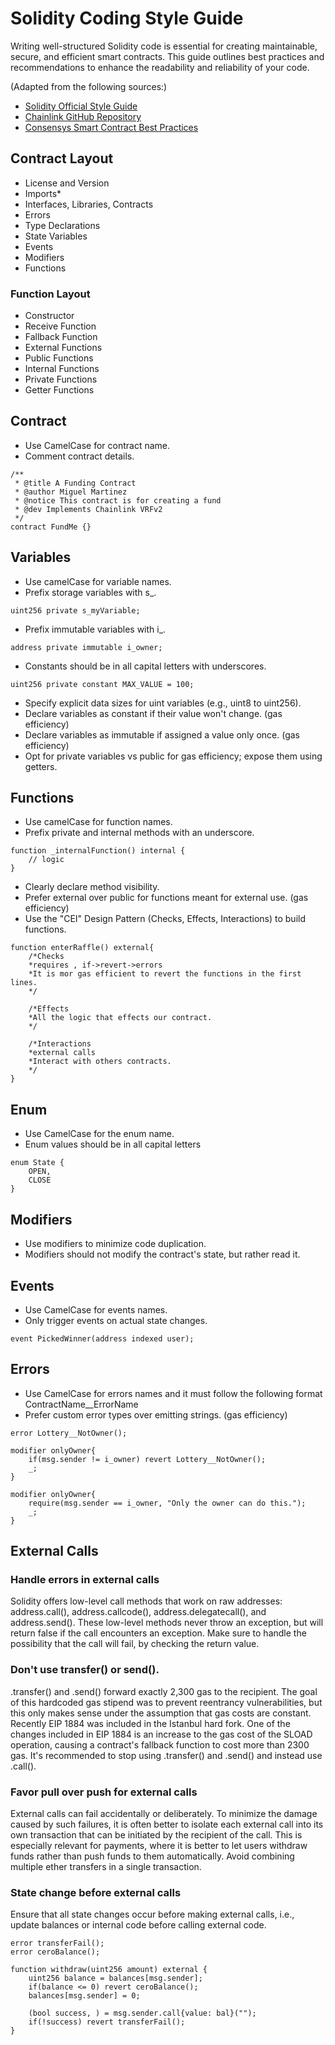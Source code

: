 # Solidity Coding Style Guide

Writing well-structured Solidity code is essential for creating maintainable, secure, and efficient smart contracts. This guide outlines best practices and recommendations to enhance the readability and reliability of your code.


(Adapted from the following sources:)

* [Solidity Official Style Guide](https://docs.soliditylang.org/en/v0.8.0/style-guide.html#)
* [Chainlink GitHub Repository](https://github.com/smartcontractkit/chainlink/blob/2.3.0-hotfix-Op/contracts/STYLE.md)
* [Consensys Smart Contract Best Practices](https://consensys.github.io/smart-contract-best-practices/)

## Contract Layout
* License and Version
* Imports* 
* Interfaces, Libraries, Contracts
* Errors
* Type Declarations
* State Variables
* Events
* Modifiers
* Functions

### Function Layout
* Constructor
* Receive Function
* Fallback Function
* External Functions
* Public Functions
* Internal Functions
* Private Functions
* Getter Functions

## Contract
* Use CamelCase for contract name.
* Comment contract details.
```Solidity
/**
 * @title A Funding Contract
 * @author Miguel Martinez
 * @notice This contract is for creating a fund
 * @dev Implements Chainlink VRFv2
 */
contract FundMe {}
```
  
## Variables
* Use camelCase for variable names.
* Prefix storage variables with s_.
```Solidity
uint256 private s_myVariable;
```
* Prefix immutable variables with i_.
```Solidity
address private immutable i_owner;
```
* Constants should be in all capital letters with underscores.
```Solidity
uint256 private constant MAX_VALUE = 100;
```
* Specify explicit data sizes for uint variables (e.g., uint8 to uint256).
* Declare variables as constant if their value won't change. (gas efficiency)
* Declare variables as immutable if assigned a value only once. (gas efficiency)
* Opt for private variables vs public for gas efficiency; expose them using getters.

## Functions
* Use camelCase for function names.
* Prefix private and internal methods with an underscore.
```Solidity
function _internalFunction() internal {
    // logic
}
```
* Clearly declare method visibility.
* Prefer external over public for functions meant for external use. (gas efficiency)
* Use the "CEI" Design Pattern (Checks, Effects, Interactions) to build functions.
```Solidity
function enterRaffle() external{
    /*Checks
    *requires , if->revert->errors
    *It is mor gas efficient to revert the functions in the first lines.
    */

    /*Effects
    *All the logic that effects our contract.
    */

    /*Interactions
    *external calls
    *Interact with others contracts.
    */
}
```


## Enum
* Use CamelCase for the enum name.
* Enum values should be in all capital letters
```Solidity
enum State {
    OPEN,
    CLOSE
}
```

## Modifiers
* Use modifiers to minimize code duplication.
* Modifiers should not modify the contract's state, but rather read it.


## Events
* Use CamelCase for events names.
* Only trigger events on actual state changes.
```Solidity
event PickedWinner(address indexed user);
```

## Errors
* Use CamelCase for errors names and it must follow the following format ContractName__ErrorName
* Prefer custom error types over emitting strings. (gas efficiency)
```Solidity
error Lottery__NotOwner();

modifier onlyOwner{
    if(msg.sender != i_owner) revert Lottery__NotOwner();
    _;
}

modifier onlyOwner{
    require(msg.sender == i_owner, "Only the owner can do this.");   
    _;
}
```

## External Calls

### Handle errors in external calls

Solidity offers low-level call methods that work on raw addresses: address.call(), address.callcode(), address.delegatecall(), and address.send(). These low-level methods never throw an exception, but will return false if the call encounters an exception. Make sure to handle the possibility that the call will fail, by checking the return value.

### Don't use transfer() or send().

.transfer() and .send() forward exactly 2,300 gas to the recipient. The goal of this hardcoded gas stipend was to prevent reentrancy vulnerabilities, but this only makes sense under the assumption that gas costs are constant. Recently EIP 1884 was included in the Istanbul hard fork. One of the changes included in EIP 1884 is an increase to the gas cost of the SLOAD operation, causing a contract's fallback function to cost more than 2300 gas. It's recommended to stop using .transfer() and .send() and instead use .call().

### Favor pull over push for external calls

External calls can fail accidentally or deliberately. To minimize the damage caused by such failures, it is often better to isolate each external call into its own transaction that can be initiated by the recipient of the call. This is especially relevant for payments, where it is better to let users withdraw funds rather than push funds to them automatically. Avoid combining multiple ether transfers in a single transaction.

### State change before external calls

Ensure that all state changes occur before making external calls, i.e., update balances or internal code before calling external code.

```Solidity
error transferFail();
error ceroBalance();

function withdraw(uint256 amount) external {
    uint256 balance = balances[msg.sender];
    if(balance <= 0) revert ceroBalance();
    balances[msg.sender] = 0;

    (bool success, ) = msg.sender.call{value: bal}("");
    if(!success) revert transferFail();
}
```
